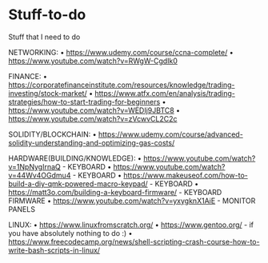 # Stuff-to-do
Stuff that I need to do

NETWORKING:
	• https://www.udemy.com/course/ccna-complete/
	• https://www.youtube.com/watch?v=RWgW-CgdIk0




FINANCE:
    	• https://corporatefinanceinstitute.com/resources/knowledge/trading-investing/stock-market/
    	• https://www.atfx.com/en/analysis/trading-strategies/how-to-start-trading-for-beginners
    	• https://www.youtube.com/watch?v=WEDIj9JBTC8
	• https://www.youtube.com/watch?v=zVcwvCL2C2c
      





SOLIDITY/BLOCKCHAIN:
    	• https://www.udemy.com/course/advanced-solidity-understanding-and-optimizing-gas-costs/




HARDWARE(BUILDING/KNOWLEDGE):
    	• https://www.youtube.com/watch?v=1NpNygIrnaQ  - KEYBOARD
    	• https://www.youtube.com/watch?v=44Wv4OGdmu4  - KEYBOARD
   	• https://www.makeuseof.com/how-to-build-a-diy-qmk-powered-macro-keypad/  - KEYBOARD
    	• https://matt3o.com/building-a-keyboard-firmware/  - KEYBOARD FIRMWARE
    	• https://www.youtube.com/watch?v=yxygknX1AiE  - MONITOR PANELS


LINUX:
    	• https://www.linuxfromscratch.org/
    	• https://www.gentoo.org/  - if you have absolutely nothing to do :)
    	• https://www.freecodecamp.org/news/shell-scripting-crash-course-how-to-write-bash-scripts-in-linux/
